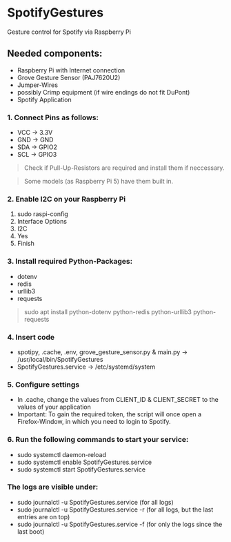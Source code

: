 # SpotifyGestures
Gesture control for Spotify via Raspberry Pi

## Needed components:
- Raspberry Pi with Internet connection
- Grove Gesture Sensor (PAJ7620U2)
- Jumper-Wires
- possibly Crimp equipment (if wire endings do not fit DuPont)
- Spotify Application

### 1. Connect Pins as follows:
- VCC -> 3.3V
- GND -> GND
- SDA -> GPIO2
- SCL -> GPIO3

> Check if Pull-Up-Resistors are required and install them if neccessary.

> Some models (as Raspberry Pi 5) have them built in.

### 2. Enable I2C on your Raspberry Pi
1. sudo raspi-config
2. Interface Options
3. I2C
4. Yes
5. Finish

### 3. Install required Python-Packages:
- dotenv
- redis
- urllib3
- requests

> sudo apt install python-dotenv python-redis python-urllib3 python-requests

### 4. Insert code
- spotipy, .cache, .env, grove_gesture_sensor.py & main.py -> /usr/local/bin/SpotifyGestures
- SpotifyGestures.service -> /etc/systemd/system

### 5. Configure settings
- In .cache, change the values from CLIENT_ID & CLIENT_SECRET to the values of your application
- Important: To gain the required token, the script will once open a Firefox-Window, in which you need to login to Spotify.

### 6. Run the following commands to start your service:
- sudo systemctl daemon-reload
- sudo systemctl enable SpotifyGestures.service
- sudo systemctl start SpotifyGestures.service

### The logs are visible under:
- sudo journalctl -u SpotifyGestures.service (for all logs)
- sudo journalctl -u SpotifyGestures.service -r (for all logs, but the last entries are on top)
- sudo journalctl -u SpotifyGestures.service -f (for only the logs since the last boot)
